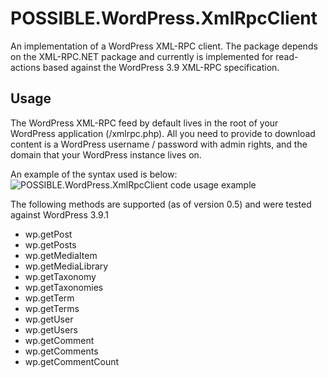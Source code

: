 POSSIBLE.WordPress.XmlRpcClient
===============================

An implementation of a WordPress XML-RPC client. The package depends on the XML-RPC.NET package and currently is implemented for read-actions based against the WordPress 3.9 XML-RPC specification.

Usage
-----
The WordPress XML-RPC feed by default lives in the root of your WordPress application (/xmlrpc.php). All you need to provide to download content is a WordPress username / password with admin rights, and the domain that your WordPress instance lives on.

An example of the syntax used is below:
![POSSIBLE.WordPress.XmlRpcClient code usage example](http://www.markeverard.com/wp-content/uploads/2014/06/wordpress-client-code-example.png "POSSIBLE.WordPress.XmlRpcClient code usage example")

The following methods are supported (as of version 0.5) and were tested against WordPress 3.9.1

* wp.getPost
* wp.getPosts
* wp.getMediaItem
* wp.getMediaLibrary
* wp.getTaxonomy
* wp.getTaxonomies
* wp.getTerm
* wp.getTerms
* wp.getUser
* wp.getUsers
* wp.getComment
* wp.getComments
* wp.getCommentCount

